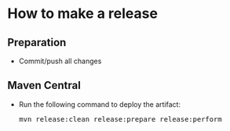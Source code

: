 How to make a release
=====================

Preparation
-----------

* Commit/push all changes


Maven Central
-------------

* Run the following command to deploy the artifact:

  <pre>
  mvn release:clean release:prepare release:perform
  </pre>

